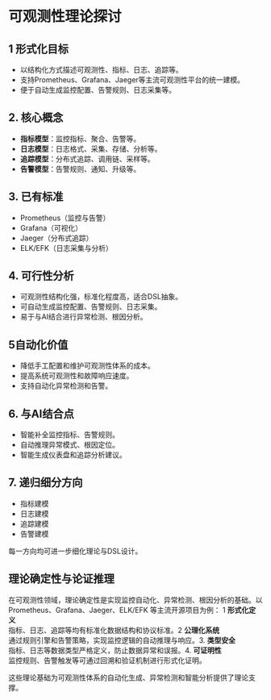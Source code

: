 # 可观测性理论探讨

## 1 形式化目标

- 以结构化方式描述可观测性、指标、日志、追踪等。
- 支持Prometheus、Grafana、Jaeger等主流可观测性平台的统一建模。
- 便于自动生成监控配置、告警规则、日志采集等。

## 2. 核心概念

- **指标模型**：监控指标、聚合、告警等。
- **日志模型**：日志格式、采集、存储、分析等。
- **追踪模型**：分布式追踪、调用链、采样等。
- **告警模型**：告警规则、通知、升级等。

## 3. 已有标准

- Prometheus（监控与告警）
- Grafana（可视化）
- Jaeger（分布式追踪）
- ELK/EFK（日志采集与分析）

## 4. 可行性分析

- 可观测性结构化强，标准化程度高，适合DSL抽象。
- 可自动生成监控配置、告警规则、日志采集。
- 易于与AI结合进行异常检测、根因分析。

## 5自动化价值

- 降低手工配置和维护可观测性体系的成本。
- 提高系统可观测性和故障响应速度。
- 支持自动化异常检测和告警。

## 6. 与AI结合点

- 智能补全监控指标、告警规则。
- 自动推理异常模式、根因定位。
- 智能生成仪表盘和追踪分析建议。

## 7. 递归细分方向

- 指标建模
- 日志建模
- 追踪建模
- 告警建模

每一方向均可进一步细化理论与DSL设计。

## 理论确定性与论证推理

在可观测性领域，理论确定性是实现监控自动化、异常检测、根因分析的基础。以 Prometheus、Grafana、Jaeger、ELK/EFK 等主流开源项目为例：
1 **形式化定义**  
   指标、日志、追踪等均有标准化数据结构和协议标准。2 **公理化系统**  
   通过规则引擎和告警策略，实现监控逻辑的自动推理与响应。3. **类型安全**  
   指标、日志等数据类型严格定义，防止数据异常和误报。4. **可证明性**  
   监控规则、告警触发等可通过回溯和验证机制进行形式化证明。

这些理论基础为可观测性体系的自动化生成、异常检测和智能分析提供了理论支撑。
